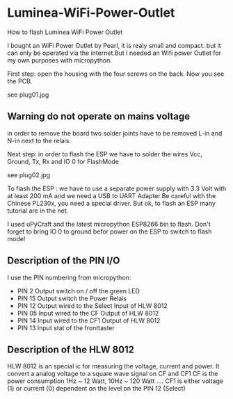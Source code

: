 # Luminea-WiFi-Power-Outlet
How to flash Luminea WiFi Power Outlet 

I bought an WiFi Power Outlet by Pearl, it is realy small and compact.
but it can only be operated via the internet.But I needed an Wifi power Outlet
for my own purposes with micropython.

First step: open the housing with the four screws on the back.
Now you see the PCB.

see plug01.jpg

## Warning do not operate on mains voltage

in order to remove the board two solder joints have to be removed L-in and N-in
next to the relais.

Next step: in order to flash the ESP we have to solder the wires
Vcc, Ground, Tx, Rx and IO 0 for FlashMode

see plug02.jpg

To flash the ESP :
we have to use a separate power supply with 3.3 Volt with at least 200 mA
and we need a USB to UART Adapter.Be careful with the Chinese PL230x, you need a special driver.
But ok, to flash an ESP  many tutorial are in the net.

I used uPyCraft and the latest micropython ESP8266 bin to flash.
Don't forget to bring IO 0 to ground befor power on the ESP to switch to flash mode!


## Description of the PIN I/O

I use the PIN numbering from micropython:

- PIN  2  Output   switch on / off the green LED
- PIN 15  Output   switch the Power Relais
- PIN 12  Output   wired to the Select Input of  HLW 8012
- PIN 05  Input    wired to the CF Output of  HLW 8012
- PIN 14  Input    wired to the CF1 Output of  HLW 8012
- PIN 13  Input    stat of the fronttaster

## Description of the HLW 8012

HLW 8012 is an special ic for measuring the voltage, current and power.
It convert a analog voltage to a square wave signal on CF and CF1 
CF is the power consumption 1Hz ~ 12 Watt, 10Hz ~ 120 Watt ....
CF1 is either voltage (1) or current (0) dependent on the level on the PIN 12 (Select)



